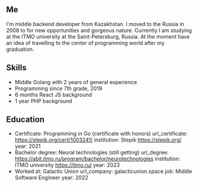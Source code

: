 ## Me
I'm middle backend developer from Kazakhstan. I moved to the Russia in 2008 to for new opportunities and gorgeous nature. Currently I am studying at the ITMO university at the Saint-Petersburg, Russia. At the moment have an idea of travelling to the center of programming world after my graduation.

## Skills
  - Middle Golang with 2 years of general experience
  - Programming since 7th grade, 2019
  - 6 months React JS background
  - 1 year PHP background

## Education
  - Certificate: Programming in Go (certificate with honors)
    url_certificate: https://stepik.org/cert/1003241/
    institution: Stepik https://stepik.org/
    year: 2021
  - Bachelor degree: Neural technologies (still getting)
    url_degree: https://abit.itmo.ru/program/bachelor/neurotechnologies
    institution: ITMO university https://itmo.ru/
    year: 2023
  - Worked at: Galactic Union
    url_company: galacticunion.space
    job: Middle Software Engineer
    year: 2022

